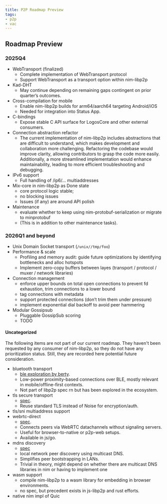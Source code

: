 ```yaml
---
title: P2P Roadmap Preview
tags:
- p2p
- vac
---
```


## Roadmap Preview

### 2025Q4
- WebTransport (finalized)
    - Complete implementation of WebTransport protocol
    - Support WebTransport as a transport option within nim-libp2p
- Kad-DHT
    - May continue depending on remaining gaps contingent on prior quarter’s outcomes.
- Cross-compilation for mobile
    - Enable nim-libp2p builds for arm64/aarch64 targeting Android/iOS
    - Needed for integration into Status App.
- C-bindings
    - Expose stable C API surface for LogosCore and other external consumers. 
- Connection abstraction refactor
    - The current implementation of nim-libp2p includes abstractions that are difficult to understand, 
      which makes development and collaboration more challenging. 
      Refactoring the codebase would improve clarity, allowing contributors to grasp the code more easily. 
      Additionally, a more streamlined implementation would enhance maintainability, 
      leading to more efficient troubleshooting and debugging.
- IPv6 support
    - Full handling of /ip6/... multiaddresses
- Mix-core in nim-libp2p as Done state
    - core protocol logic stable; 
    - no blocking issues
    - Issues (if any) are around API polish
- Maintenance
    - evaluate whether to keep using nim-protobuf-serialization or migrate to minprotobuf
    - (This is in addition to other maintenance tasks).

### 2026Q1 and beyond
- Unix Domain Socket transport (`/unix//tmp/foo`)
- Performance & scale
    - Profiling and memory audit: guide future optimizations by identifying bottlenecks and alloc hotspots
    - Implement zero-copy buffers between layes (transport / protocol / muxer / network libraries)
- Connection management
    - enforce upper bounds on total open connections to prevent fd exhaustion, trim connections to a lower bound
    - tag connections with metadata
    - support protected connections (don’t trim them under pressure)
    - implement exponential dial backoff to avoid peer hammering
- Modular Gossipsub
    - Pluggable GossipSub scoring
    - TODO

#### Uncategorized
The following items are not part of our current roadmap. They haven't been requested by any consumer of nim-libp2p, so they do not have any prioritization status. Still, they are recorded here potential future consideration.

- bluetooth transport
    - [ble exploration by berty](https://berty.tech/fr/blog/bluetooth-low-energy/).
    - Low-power proximity-based connections over BLE, mostly relevant in mobile/offline-first contexts.
    - Not part of libp2p spec rn but has been explored in the ecosystem.
- tls secure transport
    - [spec](https://github.com/libp2p/specs/blob/master/secure-channels/tls.md). 
    - Reuse standard TLS instead of Noise for encryption/auth.
- tls/sni multiaddress support
- webrtc-direct
    - [spec](https://github.com/libp2p/specs/blob/master/webrtc/direct.md). 
    - Connects peers via WebRTC datachannels without signaling servers. 
    - Useful for browser-to-native or p2p-web setups.
    - Available in js/go.
- mdns discovery
    - [spec](https://github.com/libp2p/specs/blob/master/discovery/mdns.md)
    - local network peer discovery using multicast DNS. 
    - Simplifies peer bootstrapping in LANs. 
    - Trivial in theory, might depend on whether there are multicast DNS libraries in nim or having to implement one
- wasm support
    - compile nim-libp2p to a wasm library for embedding in browser environments. 
    - no spec, but precedent exists in js-libp2p and rust efforts.
- native nim impl of Quic